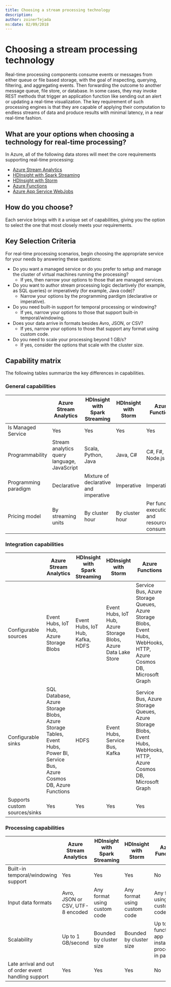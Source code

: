 ```yaml
---
title: Choosing a stream processing technology
description: 
author: zoinerTejada
ms:date: 02/09/2018
---
```


# Choosing a stream processing technology

Real-time processing components consume events or messages from either queue or file based storage, with the goal of inspecting, querying, filtering, and aggregating events. Then forwarding the outcome to another message queue, file store, or database. In some cases, they may invoke REST methods that trigger an application function like sending out an alert or updating a real-time visualization. The key requirement of such processing engines is that they are capable of applying their computation to endless streams of data and produce results with minimal latency, in a near real-time fashion.

## What are your options when choosing a technology for real-time processing?
In Azure, all of the following data stores will meet the core requirements supporting real-time processing:
- [Azure Stream Analytics](/azure/stream-analytics/)
- [HDInsight with Spark Streaming](/azure/hdinsight/spark/apache-spark-streaming-overview)
- [HDInsight with Storm](/azure/hdinsight/storm/apache-storm-overview)
- [Azure Functions](/azure/azure-functions/functions-overview)
- [Azure App Service WebJobs](/azure/app-service/web-sites-create-web-jobs)

## How do you choose?
Each service brings with it a unique set of capabilities, giving you the option to select the one that most closely meets your requirements. 

## Key Selection Criteria

For real-time processing scenarios, begin choosing the appropriate service for your needs by answering these questions:
- Do you want a managed service or do you prefer to setup and manage the cluster of virtual machines running the processing?
    - If yes, then narrow your options to those that are managed services.
- Do you want to author stream processing logic declartively (for example, as SQL queries) or imperatively (for example, Java code)?
    - Narrow your options by the programming pardigm (declarative or imperative).
- Do you need built-in support for temporal processing or windowing?
    - If yes, narrow your options to those that support built-in temporal/windowing.
- Does your data arrive in formats besides Avro, JSON, or CSV?
    - If yes, narrow your options to those that support any format using custom code.
- Do you need to scale your processing beyond 1 GB/s?
    - If yes, consider the options that scale with the cluster size. 

## Capability matrix

The following tables summarize the key differences in capabilities. 

### General capabilities
| | Azure Stream Analytics | HDInsight with Spark Streaming | HDInsight with Storm | Azure Functions | Azure App Service WebJobs |
| --- | --- | --- | --- | --- | --- | 
| Is Managed Service | Yes |Yes | Yes | Yes | Yes |  
| Programmability | Stream analytics query language, JavaScript | Scala, Python, Java | Java, C# | C#, F#, Node.js | C#, Node.js, PHP, Java, Python |
| Programming paradigm | Declarative | Mixture of declarative and imperative | Imperative | Imperative | Imperative |    
| Pricing model | By streaming units | By cluster hour | By cluster hour | Per function execution and resource consumption | Per app service plan hour |  

### Integration capabilities
| | Azure Stream Analytics | HDInsight with Spark Streaming | HDInsight with Storm | Azure Functions | Azure App Service WebJobs |
| --- | --- | --- | --- | --- | --- | 
| Configurable sources | Event Hubs, IoT Hub, Azure Storage Blobs  | Event Hubs, IoT Hub, Kafka, HDFS  | Event Hubs, IoT Hub, Azure Storage Blobs, Azure Data Lake Store  | Service Bus, Azure Storage Queues, Azure Storage Blobs, Event Hubs, WebHooks, HTTP, Azure Cosmos DB, Microsoft Graph | Service Bus, Azure Storage Queues, Azure Storage Blobs, Event Hubs, WebHooks, Azure Cosmos DB, Files |
| Configurable sinks | SQL Database, Azure Storage Blobs, Azure Storage Tables, Event Hubs, Power BI, Service Bus, Azure Cosmos DB, Azure Functions | HDFS |  Event Hubs, Service Bus, Kafka | Service Bus, Azure Storage Queues, Azure Storage Blobs, Event Hubs, WebHooks, HTTP, Azure Cosmos DB, Microsoft Graph | Service Bus, Azure Storage Queues, Azure Storage Blobs, Event Hubs, WebHooks, Azure Cosmos DB, Files | 
| Supports custom sources/sinks | Yes | Yes | Yes | Yes | Yes |  

### Processing capabilities
| | Azure Stream Analytics | HDInsight with Spark Streaming | HDInsight with Storm | Azure Functions | Azure App Service WebJobs |
| --- | --- | --- | --- | --- | --- | 
| Built-in temporal/windowing support | Yes | Yes | Yes | No | No |
| Input data formats | Avro, JSON or CSV, UTF-8 encoded | Any format using custom code | Any format using custom code | Any format using custom code | Any format using custom code |
| Scalability | Up to 1 GB/second | Bounded by cluster size | Bounded by cluster size | Up to 200 function app instances processing in parallel | Bounded by app service plan capacity | 
| Late arrival and out of order event handling support | Yes | Yes | Yes | No | No |
